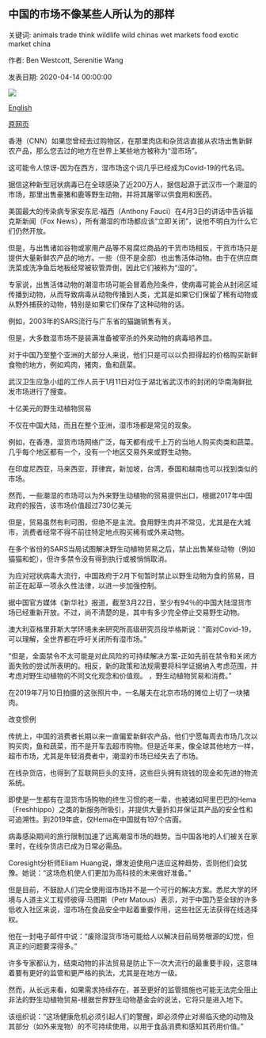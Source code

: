 ## 中国的市场不像某些人所认为的那样

关键词: animals trade think wildlife wild chinas wet markets food exotic market china

作者: Ben Westcott, Serenitie Wang

发表日期: 2020-04-14 00:00:00

![](https://cdn.cnn.com/cnnnext/dam/assets/191217171646-china-food-1154839639-super-tease.jpg)

[English](China%27s%20wet%20markets%20are%20not%20what%20some%20people%20think%20they%20are.md)

[原网页](https://edition.cnn.com/2020/04/14/asia/china-wet-market-coronavirus-intl-hnk/index.html)

香港（CNN）如果您曾经去过购物区，在那里肉店和杂货店直接从农场出售新鲜农产品，那么您去过的地方在世界上某些地方被称为“湿市场”。

这可能令人惊讶-因为在西方，湿市场这个词几乎已经成为Covid-19的代名词。

据信这种新型冠状病毒已在全球感染了近200万人，据信起源于武汉市一个潮湿的市场，那里出售豪猪和鹿等野生动物，并将其屠宰以供食用和医药。

美国最大的传染病专家安东尼·福西（Anthony Fauci）在4月3日的讲话中告诉福克斯新闻（Fox News），所有潮湿的市场都应该“立即关闭”，说他不明白为什么它们仍然开放。

但是，与出售诸如谷物或家用产品等不易腐烂商品的干货市场相反，干货市场只是提供大量新鲜农产品的地方。一些（但不是全部）也出售活体动物。由于在供应商洗菜或洗净鱼后地板经常被软管弄倒，因此它们被称为“湿的”。

专家说，出售活体动物的潮湿市场可能会冒着危险条件，使病毒可能会从封闭区域传播到动物，从而导致病毒从动物传播到人类，尤其是如果它们保留了稀有动物或从野外捕获的动物，特别是如果它们保存了这种动物的话。

例如，2003年的SARS流行与广东省的猫鼬销售有关。

但是，大多数湿市场不是装满准备被宰杀的外来动物的病毒培养皿。

对于中国乃至整个亚洲的大部分人来说，他们只是可以以负担得起的价格购买新鲜食物的地方，例如鸡肉，猪肉，鱼和蔬菜。

武汉卫生应急小组的工作人员于1月11日对位于湖北省武汉市的封闭的华南海鲜批发市场进行了搜查。

十亿美元的野生动植物贸易

不仅在中国大陆，而且在整个亚洲，湿市场都是常见的现象。

例如，在香港，湿货市场网络广泛，每天都有成千上万的当地人购买肉类和蔬菜。几乎每个地区都有一个，没有一个地区交易外来或野生动物。

在印度尼西亚，马来西亚，菲律宾，新加坡，台湾，泰国和越南也可以找到类似的市场。

然而，一些潮湿的市场可以为外来野生动植物的贸易提供出口，根据2017年中国政府的报告，该市场价值超过730亿美元

但是，贸易虽然有利可图，但绝不是主流。食用野生肉并不常见，尤其是在大城市，消费者经常不得不前往特定地点购买稀有或外来动物。

在多个省份的SARS当局试图解决野生动植物贸易之后，禁止出售某些动物（例如猫猫和蛇），但许多禁令没有得到执行或被悄悄取消。

为应对冠状病毒大流行，中国政府于2月下旬暂时禁止以野生动物为食的贸易，目前正在起草一项永久性法律，以进一步加强控制。

据中国官方媒体《新华社》报道，截至3月22日，至少有94％的中国大陆湿货市场已经重新开放。不过，尚不清楚的是，其中有多少完全停止交易野生动物。

澳大利亚格里菲斯大学环境未来研究所高级研究员段毕格斯说：“面对Covid-19，可以理解，全世界都在呼吁关闭所有湿市场。”

“但是，全面禁令不太可能是对此风险的可持续解决方案-正如先前在禁令和关闭方面失败的尝试所表明的。相反，新的政策和法规需要将科学证据纳入考虑范围，并考虑对野生动植物的不同文化观念和价值观。 ，野生动植物贸易和消费。”

在2019年7月10日拍摄的这张照片中，一名屠夫在北京市场的摊位上切了一块猪肉。

改变惯例

传统上，中国的消费者长期以来一直偏爱新鲜农产品，他们宁愿每周去市场几次以购买肉，鱼和蔬菜，而不是开车去超市购物。但是近年来，像全球其他地方一样，超市市场，尤其是年轻消费者中，潮湿的市场已经失去了市场。

在线杂货店，也得到了互联网巨头的支持，这些巨头拥有烧钱的现金和先进的物流系统。

即使是一生都有在湿货市场购物的终生习惯的老一辈，也被诸如阿里巴巴的Hema（Freshhippo）之类的新服务所吸引，并提供大量折扣并保证其产品的安全性和可追溯性。到2019年底，仅Hema在中国就有197个店面。

病毒感染期间的旅行限制加速了远离潮湿市场的趋势。当中国各地的人们被关在家里时，在线杂货店已成为日常必需品。

Coresight分析师Eliam Huang说，爆发迫使用户适应这种趋势，否则他们会犹豫。她说：“这场危机使人们更加为高科技的未来做好准备。”

但是目前，不鼓励人们完全使用湿市场并不是一个可行的解决方案。悉尼大学的环境与人道主义工程师彼得·马图斯（Petr Matous）表示，对于中国乃至全球的许多低收入社区来说，湿市场在食品安全中起着重要作用，这些社区无法获得在线选择权。

他在一封电子邮件中说：“废除湿货市场可能给人以解决目前局势根源的幻觉，但真正的问题要深得多。”

许多专家都认为，结束动物的非法贸易是防止下一次大流行的最重要手段，这意味着要有更好的监管和更严格的执法，尤其是在地方一级。

然而，从长远来看，如果需求持续存在，甚至更好的监管措施也可能无法完全阻止非法的野生动植物贸易-根据世界野生动物基金会的说法，它将只是进入地下。

该组织说：“这场健康危机必须引起人们的警醒，即必须停止对濒临灭绝的动物及其部分（如外来宠物）的不可持续使用，以用于食品消费和感知其药用价值。”